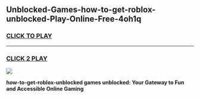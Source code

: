 
## Unblocked-Games-how-to-get-roblox-unblocked-Play-Online-Free-4oh1q
<h3>
<a href="https://premium76.site?title=how-to-get-roblox-unblocked&ref=26A">CLICK TO PLAY</a></h3>
<hr>

<h3>
<a href="https://premium76.site?title=how-to-get-roblox-unblocked&ref=26A">CLICK 2 PLAY</a>
  
</h3>

<a href="https://premium76.site?title=how-to-get-roblox-unblocked&ref=26A"><img src="https://clearcache.store/games.png"></a>


**how-to-get-roblox-unblocked games unblocked: Your Gateway to Fun and Accessible Online Gaming**
